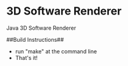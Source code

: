 3D Software Renderer
==

Java 3D Software Renderer

##Build Instructions##
- run "make" at the command line
- That's it!
